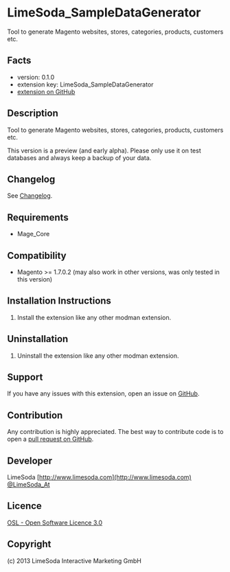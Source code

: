 LimeSoda_SampleDataGenerator
===========================
Tool to generate Magento websites, stores, categories, products, customers etc. 

Facts
-----
- version: 0.1.0
- extension key: LimeSoda_SampleDataGenerator
- [extension on GitHub](https://github.com/LimeSoda/LimeSoda_SampleDataGenerator)

Description
-----------
Tool to generate Magento websites, stores, categories, products, customers etc.

This version is a preview (and early alpha). Please only use it on test databases and always keep a backup of your data.

Changelog
---------
See [Changelog](https://github.com/LimeSoda/LimeSoda_SampleDataGenerator/blob/master/CHANGELOG.md).

Requirements
------------
- Mage_Core

Compatibility
-------------
- Magento >= 1.7.0.2 (may also work in other versions, was only tested in this version)

Installation Instructions
-------------------------
1. Install the extension like any other modman extension.

Uninstallation
--------------
1. Uninstall the extension like any other modman extension.

Support
-------
If you have any issues with this extension, open an issue on [GitHub](https://github.com/LimeSoda/LimeSoda_SampleDataGenerator/issues).

Contribution
------------
Any contribution is highly appreciated. The best way to contribute code is to open a [pull request on GitHub](https://help.github.com/articles/using-pull-requests).

Developer
---------
LimeSoda 
[http://www.limesoda.com](http://www.limesoda.com)  
[@LimeSoda_At](https://twitter.com/LimeSoda_At)

Licence
-------
[OSL - Open Software Licence 3.0](http://opensource.org/licenses/osl-3.0.php)

Copyright
---------
(c) 2013 LimeSoda Interactive Marketing GmbH

